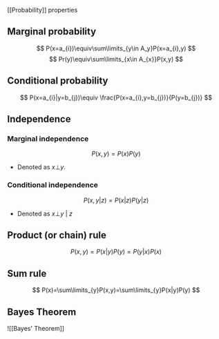 [[Probability]] properties
## Marginal probability
$$
P(x=a_{i})\equiv\sum\limits_{y\in A_y}P(x=a_{i},y)
$$
$$
Pr(y)\equiv\sum\limits_{x\in A_{x}}P(x,y)
$$
## Conditional probability
$$
P(x=a_{i}|y=b_{j})\equiv \frac{P(x=a_{i},y=b_{j})}{P(y=b_{j})}
$$

## Independence
### Marginal independence
$$
P(x,y)=P(x)P(y)
$$
* Denoted as $x\bot y$.

### Conditional independence
$$
P(x,y|z)=P(x|z)P(y|z)
$$
* Denoted as $x\bot y\ |\ z$     

## Product (or chain) rule
$$
P(x,y)=P(x|y)P(y)=P(y|x)P(x)
$$
## Sum rule
$$
P(x)=\sum\limits_{y}P(x,y)=\sum\limits_{y}P(x|y)P(y)
$$

## Bayes Theorem
![[Bayes' Theorem]]

